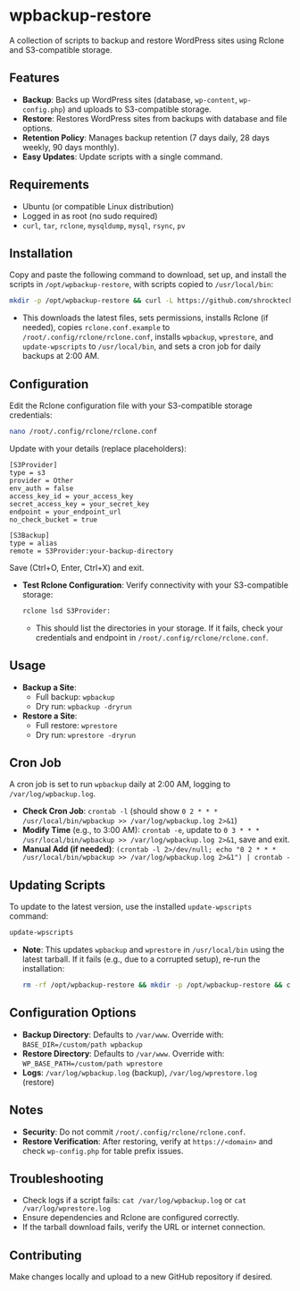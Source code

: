 # wpbackup-restore

A collection of scripts to backup and restore WordPress sites using Rclone and S3-compatible storage.

## Features
- **Backup**: Backs up WordPress sites (database, `wp-content`, `wp-config.php`) and uploads to S3-compatible storage.
- **Restore**: Restores WordPress sites from backups with database and file options.
- **Retention Policy**: Manages backup retention (7 days daily, 28 days weekly, 90 days monthly).
- **Easy Updates**: Update scripts with a single command.

## Requirements
- Ubuntu (or compatible Linux distribution)
- Logged in as root (no sudo required)
- `curl`, `tar`, `rclone`, `mysqldump`, `mysql`, `rsync`, `pv`

## Installation
Copy and paste the following command to download, set up, and install the scripts in `/opt/wpbackup-restore`, with scripts copied to `/usr/local/bin`:
```bash
mkdir -p /opt/wpbackup-restore && curl -L https://github.com/shrocktech/wpbackup-restore/archive/refs/heads/main.tar.gz | tar -xz -C /opt/wpbackup-restore --strip-components=1 && chmod +x /opt/wpbackup-restore/install.sh /opt/wpbackup-restore/update.sh /opt/wpbackup-restore/wpbackup.sh /opt/wpbackup-restore/wprestore.sh && /opt/wpbackup-restore/install.sh
```
- This downloads the latest files, sets permissions, installs Rclone (if needed), copies `rclone.conf.example` to `/root/.config/rclone/rclone.conf`, installs `wpbackup`, `wprestore`, and `update-wpscripts` to `/usr/local/bin`, and sets a cron job for daily backups at 2:00 AM.

## Configuration
Edit the Rclone configuration file with your S3-compatible storage credentials:
```bash
nano /root/.config/rclone/rclone.conf
```
Update with your details (replace placeholders):
```plaintext
[S3Provider]
type = s3
provider = Other
env_auth = false
access_key_id = your_access_key
secret_access_key = your_secret_key
endpoint = your_endpoint_url
no_check_bucket = true

[S3Backup]
type = alias
remote = S3Provider:your-backup-directory
```
Save (Ctrl+O, Enter, Ctrl+X) and exit.

- **Test Rclone Configuration**: Verify connectivity with your S3-compatible storage:
  ```bash
  rclone lsd S3Provider:
  ```
  - This should list the directories in your storage. If it fails, check your credentials and endpoint in `/root/.config/rclone/rclone.conf`.

## Usage
- **Backup a Site**:
  - Full backup: `wpbackup`
  - Dry run: `wpbackup -dryrun`
- **Restore a Site**:
  - Full restore: `wprestore`
  - Dry run: `wprestore -dryrun`

## Cron Job
A cron job is set to run `wpbackup` daily at 2:00 AM, logging to `/var/log/wpbackup.log`.
- **Check Cron Job**: `crontab -l` (should show `0 2 * * * /usr/local/bin/wpbackup >> /var/log/wpbackup.log 2>&1`)
- **Modify Time** (e.g., to 3:00 AM): `crontab -e`, update to `0 3 * * * /usr/local/bin/wpbackup >> /var/log/wpbackup.log 2>&1`, save and exit.
- **Manual Add (if needed)**: `(crontab -l 2>/dev/null; echo "0 2 * * * /usr/local/bin/wpbackup >> /var/log/wpbackup.log 2>&1") | crontab -`

## Updating Scripts
To update to the latest version, use the installed `update-wpscripts` command:
```bash
update-wpscripts
```
- **Note**: This updates `wpbackup` and `wprestore` in `/usr/local/bin` using the latest tarball. If it fails (e.g., due to a corrupted setup), re-run the installation:
  ```bash
  rm -rf /opt/wpbackup-restore && mkdir -p /opt/wpbackup-restore && curl -L https://github.com/shrocktech/wpbackup-restore/archive/refs/heads/main.tar.gz | tar -xz -C /opt/wpbackup-restore --strip-components=1 && chmod +x /opt/wpbackup-restore/install.sh /opt/wpbackup-restore/update.sh /opt/wpbackup-restore/wpbackup.sh /opt/wpbackup-restore/wprestore.sh && /opt/wpbackup-restore/install.sh
  ```

## Configuration Options
- **Backup Directory**: Defaults to `/var/www`. Override with: `BASE_DIR=/custom/path wpbackup`
- **Restore Directory**: Defaults to `/var/www`. Override with: `WP_BASE_PATH=/custom/path wprestore`
- **Logs**: `/var/log/wpbackup.log` (backup), `/var/log/wprestore.log` (restore)

## Notes
- **Security**: Do not commit `/root/.config/rclone/rclone.conf`.
- **Restore Verification**: After restoring, verify at `https://<domain>` and check `wp-config.php` for table prefix issues.

## Troubleshooting
- Check logs if a script fails: `cat /var/log/wpbackup.log` or `cat /var/log/wprestore.log`
- Ensure dependencies and Rclone are configured correctly.
- If the tarball download fails, verify the URL or internet connection.

## Contributing
Make changes locally and upload to a new GitHub repository if desired.